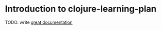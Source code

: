 # Introduction to clojure-learning-plan

TODO: write [great documentation](http://jacobian.org/writing/what-to-write/)
